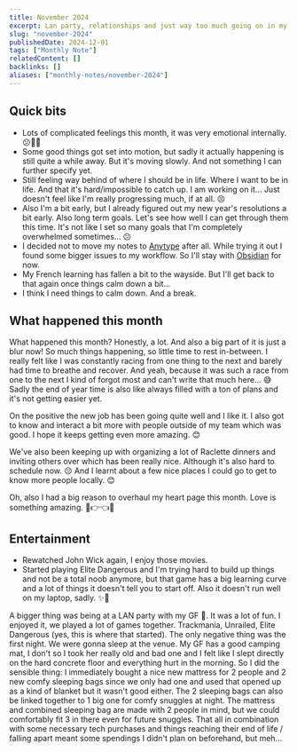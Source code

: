 ```yaml
---
title: November 2024
excerpt: Lan party, relationships and just way too much going on in my life. I need a break! 😅
slug: "november-2024"
publishedDate: 2024-12-01
tags: ["Monthly Note"]
relatedContent: []
backlinks: []
aliases: ["monthly-notes/november-2024"]
---
```


## Quick bits

- Lots of complicated feelings this month, it was very emotional internally. 😕😵‍💫
- Some good things got set into motion, but sadly it actually happening is still quite a while away. But it's moving slowly. And not something I can further specify yet.
- Still feeling way behind of where I should be in life. Where I want to be in life. And that it's hard/impossible to catch up. I am working on it... Just doesn't feel like I'm really progressing much, if at all. 😣
- Also I'm a bit early, but I already figured out my new year's resolutions a bit early.  Also long term goals. Let's see how well I can get through them this time. It's not like I set so many goals that I'm completely overwhelmed sometimes... 😕
- I decided not to move my notes to [Anytype](https://anytype.io) after all. While trying it out I found some bigger issues to my workflow. So I'll stay with [Obsidian](https://obsidian.md) for now.
- My French learning has fallen a bit to the wayside. But I'll get back to that again once things calm down a bit...
- I think I need things to calm down. And a break.

## What happened this month

What happened this month? Honestly, a lot. And also a big part of it is just a blur now! So much things happening, so little time to rest in-between. I really felt like I was constantly racing from one thing to the next and barely had time to breathe and recover. And yeah, because it was such a race from one to the next I kind of forgot most and can't write that much here... 😅 Sadly the end of year time is also like always filled with a ton of plans and it's not getting easier yet.

On the positive the new job has been going quite well and I like it. I also got to know and interact a bit more with people outside of my team which was good. I hope it keeps getting even more amazing. 😊

We've also been keeping up with organizing a lot of Raclette dinners and inviting others over which has been really nice. Although it's also hard to schedule now. 😔
And I learnt about a few nice places I could go to get to know more people locally. 😊

Oh, also I had a big reason to overhaul my heart page this month. Love is something amazing. 🥺👉👈💗

## Entertainment

- Rewatched John Wick again, I enjoy those movies.
- Started playing Elite Dangerous and I'm trying hard to build up things and not be a total noob anymore, but that game has a big learning curve and a lot of things it doesn't tell you to start off. Also it doesn't run well on my laptop, sadly. ✨💫

A bigger thing was being at a LAN party with my GF 💙. It was a lot of fun. I enjoyed it, we played a lot of games together. Trackmania, Unrailed, Elite Dangerous (yes, this is where that started). The only negative thing was the first night. We were gonna sleep at the venue. My GF has a good camping mat, I don't so I took her really old and bad one and I felt like I slept directly on the hard concrete floor and everything hurt in the morning. So I did the sensible thing: I immediately bought a nice new mattress for 2 people and 2 new comfy sleeping bags since we only had one and used that opened up as a kind of blanket but it wasn't good either. The 2 sleeping bags can also be linked together to 1 big one for comfy snuggles at night. The mattress and combined sleeping bag are made with 2 people in mind, but we could comfortably fit 3 in there even for future snuggles. That all in combination with some necessary tech purchases and things reaching their end of life / falling apart meant some spendings I didn't plan on beforehand, but meh...
